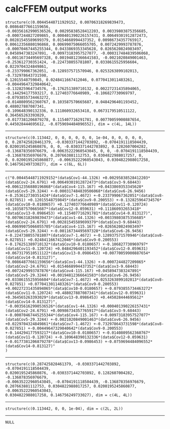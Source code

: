 # calcFFEM output works

    structure(c(0.00445448711929152, 0.00706318269839473, 0.00864877661159656, 
    -0.00356162990536526, 0.00295838528412203, 0.00339803875356685, 
    -0.0007244827209865, 0.000401390226157431, 0.00649301912872473, 
    0.00281545589699379, 0.0154668994437352, 0.00986734357765917, 
    0.00612356880196868, 0.00699075066055705, 0.0072429993787876, 
    -0.00070467445255344, 0.0433869353345628, 0.0265620824983497, 
    0.0458947383247891, -0.00973183957527077, -0.000317484839506068, 
    -0.00116734495697328, 0.00194812366641583, -0.0021020849001463, 
    -0.253612730351424, -0.224738055781807, 0.0338615525956604, 0.0229704324849861, 
    -0.233799067362051, -0.128937571570946, 0.0253263899102013, -0.732978643731598, 
    0.12015548759845, 0.0248411667412046, 0.0770413011483261, -0.00449647329840642, 
    -0.132825964734576, -0.176251389710132, 0.00227231435894065, 
    -0.144294177593217, 0.127403776640989, -0.106827730969797, -0.0793855734463272, 
    -0.0140809562360767, 0.103587570665687, 0.0484296401193452, 0.488027887087341, 
    -0.109648390132336, 0.111860932653418, 0.0673179510511122, 0.364565263393029, 
    -0.0177381206879278, 0.115407716291781, 0.00770059900887654, 
    0.445028444695612, -0.0759694484096552), dim = c(4L, 14L))

---

    structure(c(0.113442, 0, 0, 0, 0, 0, 0, 1e-04, 0, 0, 0, 0, 0, 
    0, 0.287425828461379, -0.0303371442703892, -0.0704191118504439, 
    0.0200195245860876, 0, 0, -0.0303371442703892, 0.1282607004282, 
    -0.136878356976679, -0.00635222960543045, 0, 0, -0.0704191118504439, 
    -0.136878356976679, 0.207663881112753, 0.0304822988017257, 0, 
    0, 0.0200195245860877, -0.00635222960543043, 0.0304822988017258, 
    0.146756249733027), dim = c(6L, 6L))

---

    c("0.00445448711929152*(data$Cov1-44.1326) +0.00295838528412203*(data$Cov2-24.6791) +0.00649301912872473*(data$Cov3-9.68443) +0.00612356880196868*(data$Cov4-115.167) +0.0433869353345628*(data$Cov5-29.3244) +-0.000317484839506068*(data$Cov6-26.9456) +-0.253612730351424*(data$Cov7-1.4672) +-0.233799067362051*(data$Cov8-0.027851) +0.12015548759845*(data$Cov9-0.200553) +-0.132825964734576*(data$Cov10-0.0180657) +0.127403776640989*(data$Cov11-0.120724) +0.103587570665687*(data$Cov12-0.059631) +0.111860932653418*(data$Cov13-0.0986453) +0.115407716291781*(data$Cov14-0.813127)", 
    "0.00706318269839473*(data$Cov1-44.1326) +0.00339803875356685*(data$Cov2-24.6791) +0.00281545589699379*(data$Cov3-9.68443) +0.00699075066055705*(data$Cov4-115.167) +0.0265620824983497*(data$Cov5-29.3244) +-0.00116734495697328*(data$Cov6-26.9456) +-0.224738055781807*(data$Cov7-1.4672) +-0.128937571570946*(data$Cov8-0.027851) +0.0248411667412046*(data$Cov9-0.200553) +-0.176251389710132*(data$Cov10-0.0180657) +-0.106827730969797*(data$Cov11-0.120724) +0.0484296401193452*(data$Cov12-0.059631) +0.0673179510511122*(data$Cov13-0.0986453) +0.00770059900887654*(data$Cov14-0.813127)", 
    "0.00864877661159656*(data$Cov1-44.1326) +-0.0007244827209865*(data$Cov2-24.6791) +0.0154668994437352*(data$Cov3-9.68443) +0.0072429993787876*(data$Cov4-115.167) +0.0458947383247891*(data$Cov5-29.3244) +0.00194812366641583*(data$Cov6-26.9456) +0.0338615525956604*(data$Cov7-1.4672) +0.0253263899102013*(data$Cov8-0.027851) +0.0770413011483261*(data$Cov9-0.200553) +0.00227231435894065*(data$Cov10-0.0180657) +-0.0793855734463272*(data$Cov11-0.120724) +0.488027887087341*(data$Cov12-0.059631) +0.364565263393029*(data$Cov13-0.0986453) +0.445028444695612*(data$Cov14-0.813127)", 
    "-0.00356162990536526*(data$Cov1-44.1326) +0.000401390226157431*(data$Cov2-24.6791) +0.00986734357765917*(data$Cov3-9.68443) +-0.00070467445255344*(data$Cov4-115.167) +-0.00973183957527077*(data$Cov5-29.3244) +-0.0021020849001463*(data$Cov6-26.9456) +0.0229704324849861*(data$Cov7-1.4672) +-0.732978643731598*(data$Cov8-0.027851) +-0.00449647329840642*(data$Cov9-0.200553) +-0.144294177593217*(data$Cov10-0.0180657) +-0.0140809562360767*(data$Cov11-0.120724) +-0.109648390132336*(data$Cov12-0.059631) +-0.0177381206879278*(data$Cov13-0.0986453) +-0.0759694484096552*(data$Cov14-0.813127)"
    )

---

    structure(c(0.287425828461379, -0.0303371442703892, -0.0704191118504439, 
    0.0200195245860876, -0.0303371442703892, 0.1282607004282, -0.136878356976679, 
    -0.00635222960543045, -0.0704191118504439, -0.136878356976679, 
    0.207663881112753, 0.0304822988017257, 0.0200195245860877, -0.00635222960543043, 
    0.0304822988017258, 0.146756249733027), dim = c(4L, 4L))

---

    structure(c(0.113442, 0, 0, 1e-04), dim = c(2L, 2L))

---

    NULL

